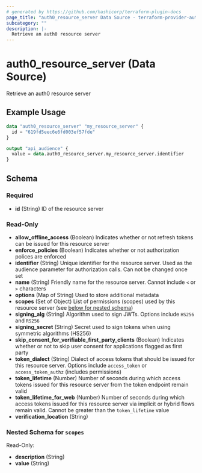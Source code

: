 ```yaml
---
# generated by https://github.com/hashicorp/terraform-plugin-docs
page_title: "auth0_resource_server Data Source - terraform-provider-auth0"
subcategory: ""
description: |-
  Retrieve an auth0 resource server
---
```


# auth0_resource_server (Data Source)

Retrieve an auth0 resource server

## Example Usage

```terraform
data "auth0_resource_server" "my_resource_server" {
  id = "619fd5eec6e6fd003ef57fde"
}

output "api_audience" {
  value = data.auth0_resource_server.my_resource_server.identifier
}
```

<!-- schema generated by tfplugindocs -->
## Schema

### Required

- **id** (String) ID of the resource server

### Read-Only

- **allow_offline_access** (Boolean) Indicates whether or not refresh tokens can be issued for this resource server
- **enforce_policies** (Boolean) Indicates whether or not authorization polices are enforced
- **identifier** (String) Unique identifier for the resource server. Used as the audience parameter for authorization calls. Can not be changed once set
- **name** (String) Friendly name for the resource server. Cannot include `<` or `>` characters
- **options** (Map of String) Used to store additional metadata
- **scopes** (Set of Object) List of permissions (scopes) used by this resource server (see [below for nested schema](#nestedatt--scopes))
- **signing_alg** (String) Algorithm used to sign JWTs. Options include `HS256` and `RS256`
- **signing_secret** (String) Secret used to sign tokens when using symmetric algorithms (HS256)
- **skip_consent_for_verifiable_first_party_clients** (Boolean) Indicates whether or not to skip user consent for applications flagged as first party
- **token_dialect** (String) Dialect of access tokens that should be issued for this resource server. Options include `access_token` or `access_token_authz` (includes permissions)
- **token_lifetime** (Number) Number of seconds during which access tokens issued for this resource server from the token endpoint remain valid
- **token_lifetime_for_web** (Number) Number of seconds during which access tokens issued for this resource server via implicit or hybrid flows remain valid. Cannot be greater than the `token_lifetime` value
- **verification_location** (String)

<a id="nestedatt--scopes"></a>
### Nested Schema for `scopes`

Read-Only:

- **description** (String)
- **value** (String)


